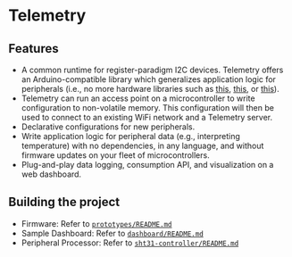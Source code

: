 # Telemetry

## Features

* A common runtime for register-paradigm I2C devices. 
  Telemetry offers an Arduino-compatible library which generalizes application logic for peripherals (i.e., no more hardware libraries such as [this](https://github.com/adafruit/Adafruit_SHT31), [this](https://github.com/adafruit/Adafruit_AMG88xx), or [this](https://github.com/adafruit/Adafruit_LIS3DH)).
* Telemetry can run an access point on a microcontroller to write configuration to non-volatile memory.
  This configuration will then be used to connect to an existing WiFi network and a Telemetry server.
* Declarative configurations for new peripherals.
* Write application logic for peripheral data (e.g., interpreting temperature) with no dependencies, in any language, and without firmware updates on your fleet of microcontrollers.
* Plug-and-play data logging, consumption API, and visualization on a web dashboard.

## Building the project

* Firmware: Refer to [`prototypes/README.md`](./prototypes/)
* Sample Dashboard: Refer to [`dashboard/README.md`](./dashboard/)
* Peripheral Processor: Refer to [`sht31-controller/README.md`](./sht31-controller)
